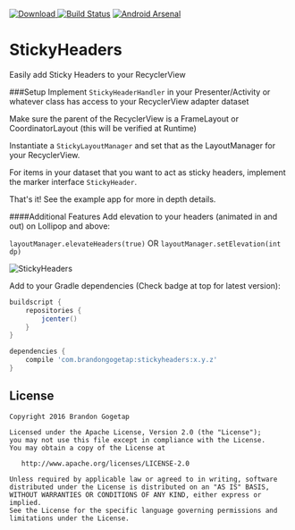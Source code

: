 [ ![Download](https://api.bintray.com/packages/bgogetap/android/StickyHeaders/images/download.svg) ](https://bintray.com/bgogetap/android/StickyHeaders/_latestVersion) [![Build Status](https://travis-ci.org/bgogetap/StickyHeaders.svg?branch=tests)](https://travis-ci.org/bgogetap/StickyHeaders)
[![Android Arsenal](https://img.shields.io/badge/Android%20Arsenal-StickyHeaders-brightgreen.svg?style=flat)](http://android-arsenal.com/details/1/3922)
# StickyHeaders
Easily add Sticky Headers to your RecyclerView

###Setup
Implement `StickyHeaderHandler` in your Presenter/Activity or whatever class has access to your RecyclerView adapter dataset 

Make sure the parent of the RecyclerView is a FrameLayout or CoordinatorLayout (this will be verified at Runtime)

Instantiate a `StickyLayoutManager` and set that as the LayoutManager for your RecyclerView.

For items in your dataset that you want to act as sticky headers, implement the marker interface `StickyHeader`.

That's it! See the example app for more in depth details.

####Additional Features
Add elevation to your headers (animated in and out) on Lollipop and above:

`layoutManager.elevateHeaders(true)` OR `layoutManager.setElevation(int dp)`

![StickyHeaders](art/demo-padding.gif)

Add to your Gradle dependencies (Check badge at top for latest version):

```groovy
buildscript {
    repositories {
        jcenter()
    }
}

dependencies {
    compile 'com.brandongogetap:stickyheaders:x.y.z'
}
```

License
-------

    Copyright 2016 Brandon Gogetap

    Licensed under the Apache License, Version 2.0 (the "License");
    you may not use this file except in compliance with the License.
    You may obtain a copy of the License at

       http://www.apache.org/licenses/LICENSE-2.0

    Unless required by applicable law or agreed to in writing, software
    distributed under the License is distributed on an "AS IS" BASIS,
    WITHOUT WARRANTIES OR CONDITIONS OF ANY KIND, either express or implied.
    See the License for the specific language governing permissions and
    limitations under the License.
